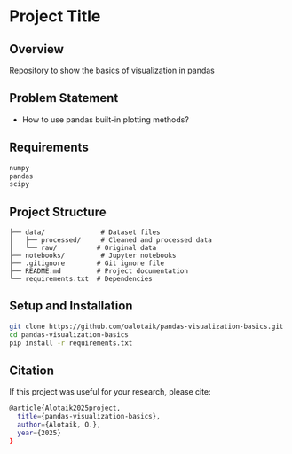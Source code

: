 # Project Title

## Overview
Repository to show the basics of visualization in pandas

## Problem Statement
- How to use pandas built-in plotting methods?

## Requirements
```bash
numpy
pandas
scipy
```
## Project Structure

```basic
├── data/              # Dataset files
│   ├── processed/     # Cleaned and processed data
│   └── raw/          # Original data
├── notebooks/         # Jupyter notebooks
├── .gitignore        # Git ignore file
├── README.md         # Project documentation
└── requirements.txt  # Dependencies
```

## Setup and Installation
```bash
git clone https://github.com/oalotaik/pandas-visualization-basics.git
cd pandas-visualization-basics
pip install -r requirements.txt
```


## Citation
If this project was useful for your research, please cite:
```bash
@article{Alotaik2025project,
  title={pandas-visualization-basics},
  author={Alotaik, O.},
  year={2025}
}
```


